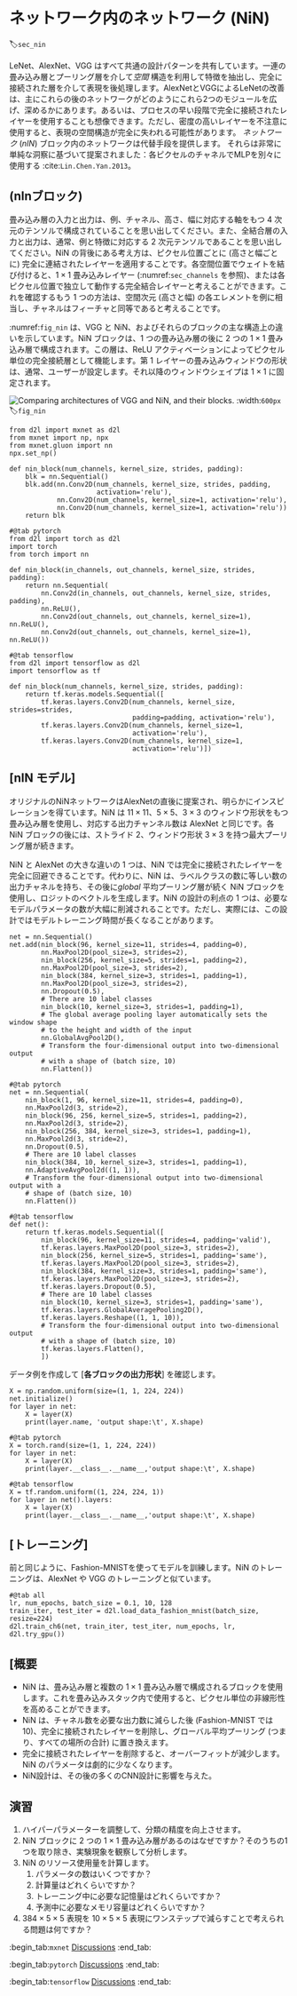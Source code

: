 # ネットワーク内のネットワーク (NiN)
:label:`sec_nin`

LeNet、AlexNet、VGG はすべて共通の設計パターンを共有しています。一連の畳み込み層とプーリング層を介して*空間* 構造を利用して特徴を抽出し、完全に接続された層を介して表現を後処理します。AlexNetとVGGによるLeNetの改善は、主にこれらの後のネットワークがどのようにこれら2つのモジュールを広げ、深めるかにあります。あるいは、プロセスの早い段階で完全に接続されたレイヤーを使用することも想像できます。ただし、密度の高いレイヤーを不注意に使用すると、表現の空間構造が完全に失われる可能性があります。
*ネットワーク* (*nIN*) ブロック内のネットワークは代替手段を提供します。
それらは非常に単純な洞察に基づいて提案されました：各ピクセルのチャネルでMLPを別々に使用する :cite:`Lin.Chen.Yan.2013`。 

## (**nInブロック**)

畳み込み層の入力と出力は、例、チャネル、高さ、幅に対応する軸をもつ 4 次元のテンソルで構成されていることを思い出してください。また、全結合層の入力と出力は、通常、例と特徴に対応する 2 次元テンソルであることを思い出してください。NiN の背後にある考え方は、ピクセル位置ごとに (高さと幅ごとに) 完全に連結されたレイヤーを適用することです。各空間位置でウェイトを結び付けると、$1\times 1$ 畳み込みレイヤー (:numref:`sec_channels` を参照)、または各ピクセル位置で独立して動作する完全結合レイヤーと考えることができます。これを確認するもう 1 つの方法は、空間次元 (高さと幅) の各エレメントを例に相当し、チャネルはフィーチャと同等であると考えることです。 

:numref:`fig_nin` は、VGG と NiN、およびそれらのブロックの主な構造上の違いを示しています。NiN ブロックは、1 つの畳み込み層の後に 2 つの $1\times 1$ 畳み込み層で構成されます。この層は、ReLU アクティベーションによってピクセル単位の完全接続層として機能します。第 1 レイヤーの畳み込みウィンドウの形状は、通常、ユーザーが設定します。それ以降のウィンドウシェイプは $1 \times 1$ に固定されます。 

![Comparing architectures of VGG and NiN, and their blocks.](../img/nin.svg)
:width:`600px`
:label:`fig_nin`

```{.python .input}
from d2l import mxnet as d2l
from mxnet import np, npx
from mxnet.gluon import nn
npx.set_np()

def nin_block(num_channels, kernel_size, strides, padding):
    blk = nn.Sequential()
    blk.add(nn.Conv2D(num_channels, kernel_size, strides, padding,
                      activation='relu'),
            nn.Conv2D(num_channels, kernel_size=1, activation='relu'),
            nn.Conv2D(num_channels, kernel_size=1, activation='relu'))
    return blk
```

```{.python .input}
#@tab pytorch
from d2l import torch as d2l
import torch
from torch import nn

def nin_block(in_channels, out_channels, kernel_size, strides, padding):
    return nn.Sequential(
        nn.Conv2d(in_channels, out_channels, kernel_size, strides, padding),
        nn.ReLU(),
        nn.Conv2d(out_channels, out_channels, kernel_size=1), nn.ReLU(),
        nn.Conv2d(out_channels, out_channels, kernel_size=1), nn.ReLU())
```

```{.python .input}
#@tab tensorflow
from d2l import tensorflow as d2l
import tensorflow as tf

def nin_block(num_channels, kernel_size, strides, padding):
    return tf.keras.models.Sequential([
        tf.keras.layers.Conv2D(num_channels, kernel_size, strides=strides,
                               padding=padding, activation='relu'),
        tf.keras.layers.Conv2D(num_channels, kernel_size=1,
                               activation='relu'),
        tf.keras.layers.Conv2D(num_channels, kernel_size=1,
                               activation='relu')])
```

## [**nIN モデル**]

オリジナルのNiNネットワークはAlexNetの直後に提案され、明らかにインスピレーションを得ています。NiN は $11\times 11$、$5\times 5$、$3\times 3$ のウィンドウ形状をもつ畳み込み層を使用し、対応する出力チャンネル数は AlexNet と同じです。各 NiN ブロックの後には、ストライド 2、ウィンドウ形状 $3\times 3$ を持つ最大プーリング層が続きます。 

NiN と AlexNet の大きな違いの 1 つは、NiN では完全に接続されたレイヤーを完全に回避できることです。代わりに、NiN は、ラベルクラスの数に等しい数の出力チャネルを持ち、その後に*global* 平均プーリング層が続く NiN ブロックを使用し、ロジットのベクトルを生成します。NiN の設計の利点の 1 つは、必要なモデルパラメータの数が大幅に削減されることです。ただし、実際には、この設計ではモデルトレーニング時間が長くなることがあります。

```{.python .input}
net = nn.Sequential()
net.add(nin_block(96, kernel_size=11, strides=4, padding=0),
        nn.MaxPool2D(pool_size=3, strides=2),
        nin_block(256, kernel_size=5, strides=1, padding=2),
        nn.MaxPool2D(pool_size=3, strides=2),
        nin_block(384, kernel_size=3, strides=1, padding=1),
        nn.MaxPool2D(pool_size=3, strides=2),
        nn.Dropout(0.5),
        # There are 10 label classes
        nin_block(10, kernel_size=3, strides=1, padding=1),
        # The global average pooling layer automatically sets the window shape
        # to the height and width of the input
        nn.GlobalAvgPool2D(),
        # Transform the four-dimensional output into two-dimensional output
        # with a shape of (batch size, 10)
        nn.Flatten())
```

```{.python .input}
#@tab pytorch
net = nn.Sequential(
    nin_block(1, 96, kernel_size=11, strides=4, padding=0),
    nn.MaxPool2d(3, stride=2),
    nin_block(96, 256, kernel_size=5, strides=1, padding=2),
    nn.MaxPool2d(3, stride=2),
    nin_block(256, 384, kernel_size=3, strides=1, padding=1),
    nn.MaxPool2d(3, stride=2),
    nn.Dropout(0.5),
    # There are 10 label classes
    nin_block(384, 10, kernel_size=3, strides=1, padding=1),
    nn.AdaptiveAvgPool2d((1, 1)),
    # Transform the four-dimensional output into two-dimensional output with a
    # shape of (batch size, 10)
    nn.Flatten())
```

```{.python .input}
#@tab tensorflow
def net():
    return tf.keras.models.Sequential([
        nin_block(96, kernel_size=11, strides=4, padding='valid'),
        tf.keras.layers.MaxPool2D(pool_size=3, strides=2),
        nin_block(256, kernel_size=5, strides=1, padding='same'),
        tf.keras.layers.MaxPool2D(pool_size=3, strides=2),
        nin_block(384, kernel_size=3, strides=1, padding='same'),
        tf.keras.layers.MaxPool2D(pool_size=3, strides=2),
        tf.keras.layers.Dropout(0.5),
        # There are 10 label classes
        nin_block(10, kernel_size=3, strides=1, padding='same'),
        tf.keras.layers.GlobalAveragePooling2D(),
        tf.keras.layers.Reshape((1, 1, 10)),
        # Transform the four-dimensional output into two-dimensional output
        # with a shape of (batch size, 10)
        tf.keras.layers.Flatten(),
        ])
```

データ例を作成して [**各ブロックの出力形状**] を確認します。

```{.python .input}
X = np.random.uniform(size=(1, 1, 224, 224))
net.initialize()
for layer in net:
    X = layer(X)
    print(layer.name, 'output shape:\t', X.shape)
```

```{.python .input}
#@tab pytorch
X = torch.rand(size=(1, 1, 224, 224))
for layer in net:
    X = layer(X)
    print(layer.__class__.__name__,'output shape:\t', X.shape)
```

```{.python .input}
#@tab tensorflow
X = tf.random.uniform((1, 224, 224, 1))
for layer in net().layers:
    X = layer(X)
    print(layer.__class__.__name__,'output shape:\t', X.shape)
```

## [**トレーニング**]

前と同じように、Fashion-MNISTを使ってモデルを訓練します。NiN のトレーニングは、AlexNet や VGG のトレーニングと似ています。

```{.python .input}
#@tab all
lr, num_epochs, batch_size = 0.1, 10, 128
train_iter, test_iter = d2l.load_data_fashion_mnist(batch_size, resize=224)
d2l.train_ch6(net, train_iter, test_iter, num_epochs, lr, d2l.try_gpu())
```

## [概要

* NiN は、畳み込み層と複数の $1\times 1$ 畳み込み層で構成されるブロックを使用します。これを畳み込みスタック内で使用すると、ピクセル単位の非線形性を高めることができます。
* NiN は、チャネル数を必要な出力数に減らした後 (Fashion-MNIST では 10)、完全に接続されたレイヤーを削除し、グローバル平均プーリング (つまり、すべての場所の合計) に置き換えます。
* 完全に接続されたレイヤーを削除すると、オーバーフィットが減少します。NiN のパラメータは劇的に少なくなります。
* NiN設計は、その後の多くのCNN設計に影響を与えた。

## 演習

1. ハイパーパラメーターを調整して、分類の精度を向上させます。
1. NiN ブロックに 2 つの $1\times 1$ 畳み込み層があるのはなぜですか？そのうちの1つを取り除き、実験現象を観察して分析します。
1. NiN のリソース使用量を計算します。
    1. パラメータの数はいくつですか？
    1. 計算量はどれくらいですか？
    1. トレーニング中に必要な記憶量はどれくらいですか？
    1. 予測中に必要なメモリ容量はどれくらいですか？
1. $384 \times 5 \times 5$ 表現を $10 \times 5 \times 5$ 表現にワンステップで減らすことで考えられる問題は何ですか？

:begin_tab:`mxnet`
[Discussions](https://discuss.d2l.ai/t/79)
:end_tab:

:begin_tab:`pytorch`
[Discussions](https://discuss.d2l.ai/t/80)
:end_tab:

:begin_tab:`tensorflow`
[Discussions](https://discuss.d2l.ai/t/332)
:end_tab:
